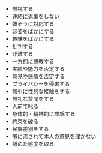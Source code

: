 - 無視する
- 連絡に返事をしない
- 嫌そうに対応する
- 容姿をばかにする
- 趣味をばかにする
- 批判する
- 非難する
- 一方的に説教する
- 実績や能力を否定する
- 意見や感情を否定する
- プライバシーを侵害する
- 強引に性的な接触をする
- 無礼な質問をする
- 人前で叱る
- 身体的・精神的に攻撃する
- 約束を破る
- 民族差別をする
- 噂に流されて本人の意見を聞かない
- 舐めた態度を取る
